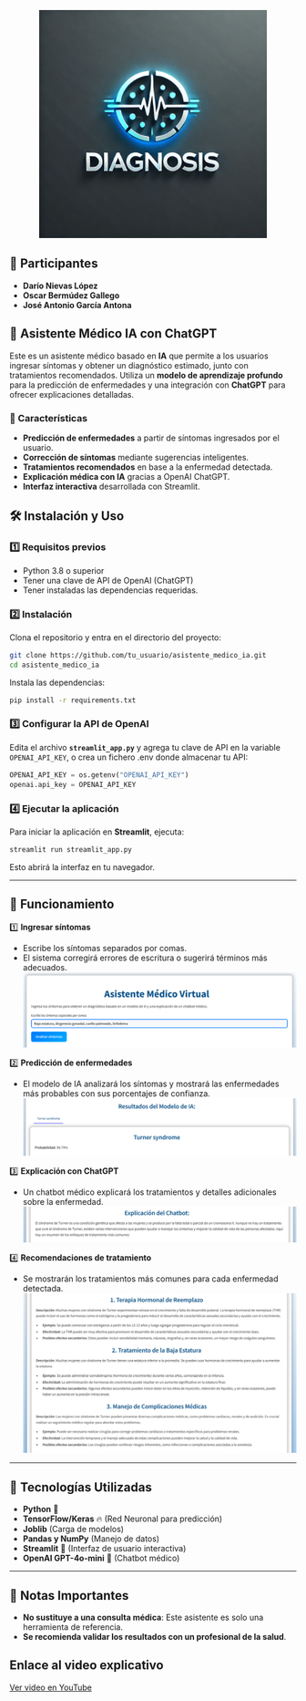 <p align="center">
  <img src="styles/logo.png" alt="Asistente Médico IA" width="400"/>
</p>

## 👥 Participantes

- **Darío Nievas López**  
- **Oscar Bermúdez Gallego**  
- **José Antonio García Antona**  

## 🏥 Asistente Médico IA con ChatGPT

Este es un asistente médico basado en **IA** que permite a los usuarios ingresar síntomas y obtener un diagnóstico estimado, junto con tratamientos recomendados. Utiliza un **modelo de aprendizaje profundo** para la predicción de enfermedades y una integración con **ChatGPT** para ofrecer explicaciones detalladas.

### 🚀 Características

- **Predicción de enfermedades** a partir de síntomas ingresados por el usuario.
- **Corrección de síntomas** mediante sugerencias inteligentes.
- **Tratamientos recomendados** en base a la enfermedad detectada.
- **Explicación médica con IA** gracias a OpenAI ChatGPT.
- **Interfaz interactiva** desarrollada con Streamlit.

## 🛠️ Instalación y Uso

### 1️⃣ Requisitos previos

- Python 3.8 o superior
- Tener una clave de API de OpenAI (ChatGPT)
- Tener instaladas las dependencias requeridas.

### 2️⃣ Instalación

Clona el repositorio y entra en el directorio del proyecto:

```bash
git clone https://github.com/tu_usuario/asistente_medico_ia.git
cd asistente_medico_ia
```

Instala las dependencias:

```bash
pip install -r requirements.txt
```

### 3️⃣ Configurar la API de OpenAI

Edita el archivo **`streamlit_app.py`** y agrega tu clave de API en la variable `OPENAI_API_KEY`, o crea un fichero .env donde almacenar tu API:

```python
OPENAI_API_KEY = os.getenv("OPENAI_API_KEY")
openai.api_key = OPENAI_API_KEY
```

### 4️⃣ Ejecutar la aplicación

Para iniciar la aplicación en **Streamlit**, ejecuta:

```bash
streamlit run streamlit_app.py
```

Esto abrirá la interfaz en tu navegador.

---

## 🎯 Funcionamiento

1️⃣ **Ingresar síntomas**  
   - Escribe los síntomas separados por comas.  
   - El sistema corregirá errores de escritura o sugerirá términos más adecuados.
![Ingresar síntomas](/imagen/imagen1.png)


2️⃣ **Predicción de enfermedades**  
   - El modelo de IA analizará los síntomas y mostrará las enfermedades más probables con sus porcentajes de confianza.
![Ingresar síntomas](/imagen/imagen2.png)

3️⃣ **Explicación con ChatGPT**  
   - Un chatbot médico explicará los tratamientos y detalles adicionales sobre la enfermedad.
![Explicación con ChatGPT](/imagen/imagen3.png)

     
4️⃣ **Recomendaciones de tratamiento**  
   - Se mostrarán los tratamientos más comunes para cada enfermedad detectada.
![Recomendaciones de tratamiento](/imagen/imagen4.png)

---

## 💪 Tecnologías Utilizadas

- **Python** 🐍
- **TensorFlow/Keras** 🔥 (Red Neuronal para predicción)
- **Joblib** (Carga de modelos)
- **Pandas y NumPy** (Manejo de datos)
- **Streamlit** 🎨 (Interfaz de usuario interactiva)
- **OpenAI GPT-4o-mini** 🤖 (Chatbot médico)

---

## 📌 Notas Importantes

- **No sustituye a una consulta médica**: Este asistente es solo una herramienta de referencia.
- **Se recomienda validar los resultados con un profesional de la salud**.

## Enlace al video explicativo
[Ver video en YouTube](https://youtu.be/hqtpbRkKN68)



